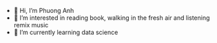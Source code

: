 - 👋 Hi, I’m Phuong Anh
- 👀 I’m interested in reading book, walking in the fresh air and listening remix music
- 🌱 I’m currently learning data science

